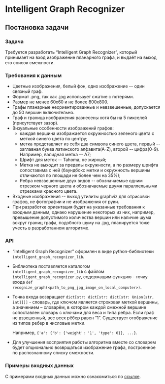 # Intelligent Graph Recognizer
## Постановка задачи

### Задача
Требуется разработать “Intelligent Graph Recognizer”, который принимает на вход изображение планарного графа, и выдаёт на выход его список смежности.


### Требования к данным
- Цветные изображения, белый фон, одно изображение -- один связный граф.
- Формат .png, так как .jpg использует сжатие с потерями.
- Размер не менее 60x60 и не более 800x800. 
- Графы планарные неориентированные и невзвешенные, допускается до 50 вершин включительно.
- Граф и граница изображения разнесены хотя бы на 5 пикселей (присутствует зазор).
- Визуальные особенности изображений графов:
  * каждая вершина изображается окружностью зеленого цвета с меткой синего цвета по центру;
  * метка представляет из себя два символа синего цвета, первый -- заглавная буква латинского алфавита(A-Z), второй -- цифра(0-9). Например, валидная метка -- A7;
  * Шрифт для меток -- Tahoma, не жирный;
  * Метка не выходит за пределы окружности, а по размеру шрифта сопоставима с ней (баундбокс метки и окружность вершины отличаются по площади не более чем на 35%);
  * Ребра невзвешенные двух видов -- обозначаемые одним отрезком черного цвета и обозначаемые двумя параллельными отрезками красного цвета.
 - Входные изображения -- выход утилиты graphviz для отрисовки графов, не фотографии и не изображения от руки.
 - При разработке ориентация будет на указанные требования к входным данным, однако нарушение некоторых из них, например, превышение допустимого количества вершин или наличие шума вокруг границ графа, подобного шуму на .jpg, планируется тоже учесть в разработанном алгоритме.
  
### API
- “Intelligent Graph Recognizer” оформлен в виде python-библиотеки ```intelligent_graph_recognizer_lib```.
- Библиотека поставляется каталогом ```intelligent_graph_recognizer_lib``` с файлом ```intelligent_graph_recognizer.py```, содержащим функцию - точку входа ```def recognize_graph(<path_to_png_jpg_image_on_local_computer>)```.
- Точка входа возвращает ```dict[str: dict[str: dict[str: Union[str, int]]]]``` - словарь, где ключом является строковая меткой вершины, а значением – словарём, в котором каждой смежной вершине сопоставлен словарь с ключами для веса и типа ребра. Если граф не взвешенный, вес всех рёбер равен “1”. Существует отображение из типов ребер в числовые метки.

   Например, ```{'a': {'b': {'weight': '1', 'type': 0}}, ...}```.

- Для улучшения восприятия работы алгоритма вместе со словарем будет опционально возврщаться изображение графа, построенное по распознанному списку смежности.

### Примеры входных данных
С примерами входных данных можно ознакомиться по [ссылке](https://drive.google.com/drive/folders/1ZeMbPyzGvAsCqw1YWOFe13FHMB23b87q?usp=sharing).


